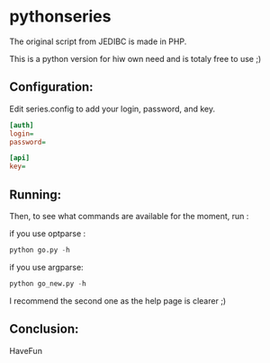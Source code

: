 pythonseries
============

The original script from JEDIBC is made in PHP.

This is a python version for hiw own need and is totaly free to use ;)

Configuration:
--------------
Edit series.config to add your login, password, and key.

```ini
[auth]
login=
password=

[api]
key=
```

Running:
-------
Then, to see what commands are available for the moment,  run :

if you use optparse : 
```python
python go.py -h 
```

if you use argparse:  
```python
python go_new.py -h 
```

I recommend the second one as the help page is clearer ;)

Conclusion:
-----------
HaveFun

